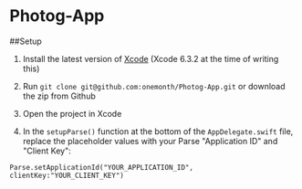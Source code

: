 # Photog-App

##Setup

1. Install the latest version of [Xcode](https://developer.apple.com/xcode/downloads/) (Xcode 6.3.2 at the time of writing this)

1. Run `git clone git@github.com:onemonth/Photog-App.git` or download the zip from Github

1. Open the project in Xcode

1. In the `setupParse()` function at the bottom of the `AppDelegate.swift` file, replace the placeholder values with your Parse "Application ID" and "Client Key":

```
Parse.setApplicationId("YOUR_APPLICATION_ID", clientKey:"YOUR_CLIENT_KEY")
```

